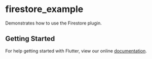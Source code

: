 # firestore_example

Demonstrates how to use the Firestore plugin.

## Getting Started

For help getting started with Flutter, view our online
[documentation](http://flutter.io/).
